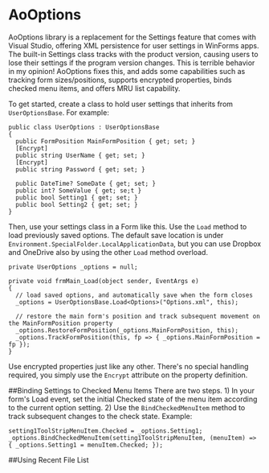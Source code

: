 # AoOptions
AoOptions library is a replacement for the Settings feature that comes with Visual Studio, offering XML persistence for user settings in WinForms apps. The built-in Settings class tracks with the product version, causing users to lose their settings if the program version changes. This is terrible behavior in my opinion! AoOptions fixes this, and adds some capabilities such as tracking form sizes/positions, supports encrypted properties, binds checked menu items, and offers MRU list capability.

To get started, create a class to hold user settings that inherits from `UserOptionsBase`. For example:

    public class UserOptions : UserOptionsBase
    {
      public FormPosition MainFormPosition { get; set; }
      [Encrypt]
      public string UserName { get; set; }
      [Encrypt]
      public string Password { get; set; }
      
      public DateTime? SomeDate { get; set; }
      public int? SomeValue { get; se;t }
      public bool Setting1 { get; set; }
      public bool Setting2 { get; set; }
    }

Then, use your settings class in a Form like this. Use the `Load` method to load previously saved options. The default save location is under `Environment.SpecialFolder.LocalApplicationData`, but you can use Dropbox and OneDrive also by using the other `Load` method overload.

    private UserOptions _options = null;
    
    private void frmMain_Load(object sender, EventArgs e)
    {
      // load saved options, and automatically save when the form closes
      _options = UserOptionsBase.Load<Options>("Options.xml", this);
      
      // restore the main form's position and track subsequent movement on the MainFormPosition property
      _options.RestoreFormPosition(_options.MainFormPosition, this);
      _options.TrackFormPosition(this, fp => { _options.MainFormPosition = fp });
    }

Use encrypted properties just like any other. There's no special handling required, you simply use the `Encrypt` attribute on the property definition.

##Binding Settings to Checked Menu Items
There are two steps. 1) In your form's Load event, set the initial Checked state of the menu item according to the current option setting. 2) Use the `BindCheckedMenuItem` method to track subsequent changes to the check state. Example:

    setting1ToolStripMenuItem.Checked = _options.Setting1;
    _options.BindCheckedMenuItem(setting1ToolStripMenuItem, (menuItem) => { _options.Setting1 = menuItem.Checked; });

##Using Recent File List
